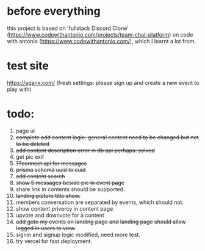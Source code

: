 # before everything

this project is based on 'fullstack Discord Clone' (https://www.codewithantonio.com/projects/team-chat-platform) on code with antonio (https://www.codewithantonio.com/), which I learnt a lot from.

# test site

https://aganx.com/
(fresh settings: please sign up and create a new event to play with)

# todo:
1. page ui
2. ~~complete add content logic: general content need to be changed but not to be deleted~~
3. ~~add content description error in ~~db~~ api perhaps: solved~~
4. get pic exif
5. ~~??connect api for messages~~
6. ~~prisma schema uuid to cuid~~
7. ~~add content search~~
8. ~~show 5 messages beside pic in event page~~
9. share link in contents should be supported.
10. ~~landing picture title show.~~
11. members conversation are separated by events, which should not.
12. show content privercy in content page.
13. upvote and downvote for a content
14. ~~add goto my events on landing page and landing page should allow logged in users to view.~~
15. signin and signup logic modified, need more test.
16. try vercel for fast deployment.